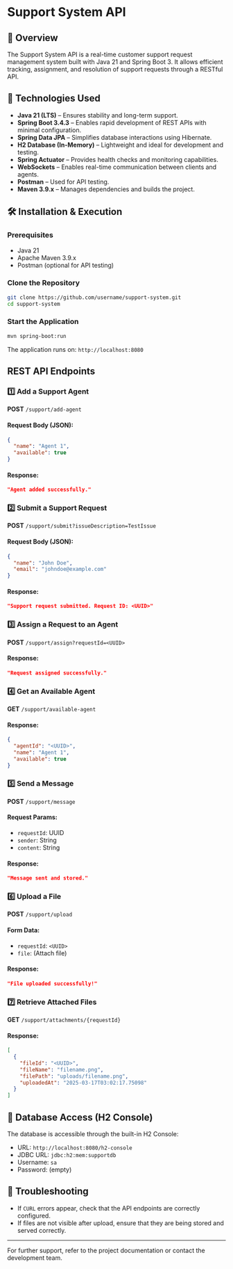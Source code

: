 # Support System API

## 📌 Overview
The Support System API is a real-time customer support request management system built with Java 21 and Spring Boot 3. It allows efficient tracking, assignment, and resolution of support requests through a RESTful API.

## 🚀 Technologies Used

- **Java 21 (LTS)** – Ensures stability and long-term support.
- **Spring Boot 3.4.3** – Enables rapid development of REST APIs with minimal configuration.
- **Spring Data JPA** – Simplifies database interactions using Hibernate.
- **H2 Database (In-Memory)** – Lightweight and ideal for development and testing.
- **Spring Actuator** – Provides health checks and monitoring capabilities.
- **WebSockets** – Enables real-time communication between clients and agents.
- **Postman** – Used for API testing.
- **Maven 3.9.x** – Manages dependencies and builds the project.

## 🛠️ Installation & Execution

### Prerequisites
- Java 21
- Apache Maven 3.9.x
- Postman (optional for API testing)

### Clone the Repository
```sh
git clone https://github.com/username/support-system.git
cd support-system
```

### Start the Application
```sh
mvn spring-boot:run
```
The application runs on: `http://localhost:8080`

## REST API Endpoints

### 1️⃣ Add a Support Agent
**POST** `/support/add-agent`
#### Request Body (JSON):
```json
{
  "name": "Agent 1",
  "available": true
}
```
#### Response:
```json
"Agent added successfully."
```

### 2️⃣ Submit a Support Request
**POST** `/support/submit?issueDescription=TestIssue`
#### Request Body (JSON):
```json
{
  "name": "John Doe",
  "email": "johndoe@example.com"
}
```
#### Response:
```json
"Support request submitted. Request ID: <UUID>"
```

### 3️⃣ Assign a Request to an Agent
**POST** `/support/assign?requestId=<UUID>`
#### Response:
```json
"Request assigned successfully."
```

### 4️⃣ Get an Available Agent
**GET** `/support/available-agent`
#### Response:
```json
{
  "agentId": "<UUID>",
  "name": "Agent 1",
  "available": true
}
```

### 5️⃣ Send a Message
**POST** `/support/message`
#### Request Params:
- `requestId`: UUID
- `sender`: String
- `content`: String
#### Response:
```json
"Message sent and stored."
```

### 6️⃣ Upload a File
**POST** `/support/upload`
#### Form Data:
- `requestId`: `<UUID>`
- `file`: (Attach file)
#### Response:
```json
"File uploaded successfully!"
```

### 7️⃣ Retrieve Attached Files
**GET** `/support/attachments/{requestId}`
#### Response:
```json
[
  {
    "fileId": "<UUID>",
    "fileName": "filename.png",
    "filePath": "uploads/filename.png",
    "uploadedAt": "2025-03-17T03:02:17.75098"
  }
]
```

## 📂 Database Access (H2 Console)
The database is accessible through the built-in H2 Console:
- URL: `http://localhost:8080/h2-console`
- JDBC URL: `jdbc:h2:mem:supportdb`
- Username: `sa`
- Password: (empty)

## 📌 Troubleshooting
- If `CURL` errors appear, check that the API endpoints are correctly configured.
- If files are not visible after upload, ensure that they are being stored and served correctly.

---
For further support, refer to the project documentation or contact the development team.

